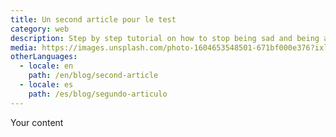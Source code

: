 ```yaml
---
title: Un second article pour le test
category: web
description: Step by step tutorial on how to stop being sad and being awesome instead.
media: https://images.unsplash.com/photo-1604653548501-671bf000e376?ixlib=rb-1.2.1&ixid=eyJhcHBfaWQiOjEyMDd9&auto=format&fit=crop&w=3000&q=80
otherLanguages:
  - locale: en
    path: /en/blog/second-article
  - locale: es
    path: /es/blog/segundo-articulo
---
```


Your content
